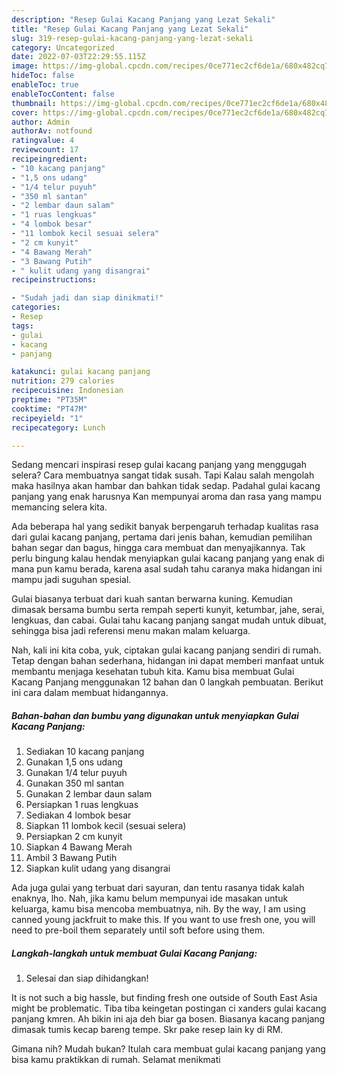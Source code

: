 ```yaml
---
description: "Resep Gulai Kacang Panjang yang Lezat Sekali"
title: "Resep Gulai Kacang Panjang yang Lezat Sekali"
slug: 319-resep-gulai-kacang-panjang-yang-lezat-sekali
category: Uncategorized
date: 2022-07-03T22:29:55.115Z
image: https://img-global.cpcdn.com/recipes/0ce771ec2cf6de1a/680x482cq70/gulai-kacang-panjang-foto-resep-utama.jpg
hideToc: false
enableToc: true
enableTocContent: false
thumbnail: https://img-global.cpcdn.com/recipes/0ce771ec2cf6de1a/680x482cq70/gulai-kacang-panjang-foto-resep-utama.jpg
cover: https://img-global.cpcdn.com/recipes/0ce771ec2cf6de1a/680x482cq70/gulai-kacang-panjang-foto-resep-utama.jpg
author: Admin
authorAv: notfound
ratingvalue: 4
reviewcount: 17
recipeingredient:
- "10 kacang panjang"
- "1,5 ons udang"
- "1/4 telur puyuh"
- "350 ml santan"
- "2 lembar daun salam"
- "1 ruas lengkuas"
- "4 lombok besar"
- "11 lombok kecil sesuai selera"
- "2 cm kunyit"
- "4 Bawang Merah"
- "3 Bawang Putih"
- " kulit udang yang disangrai"
recipeinstructions:

- "Sudah jadi dan siap dinikmati!"
categories:
- Resep
tags:
- gulai
- kacang
- panjang

katakunci: gulai kacang panjang 
nutrition: 279 calories
recipecuisine: Indonesian
preptime: "PT35M"
cooktime: "PT47M"
recipeyield: "1"
recipecategory: Lunch

---
```



Sedang mencari inspirasi resep gulai kacang panjang yang menggugah selera? Cara membuatnya sangat tidak susah. Tapi Kalau salah mengolah maka hasilnya akan hambar dan bahkan tidak sedap. Padahal gulai kacang panjang yang enak harusnya Kan mempunyai aroma dan rasa yang mampu memancing selera kita.


Ada beberapa hal yang sedikit banyak berpengaruh terhadap kualitas rasa dari gulai kacang panjang, pertama dari jenis bahan, kemudian pemilihan bahan segar dan bagus, hingga cara membuat dan menyajikannya. Tak perlu bingung kalau hendak menyiapkan gulai kacang panjang yang enak di mana pun kamu berada, karena asal sudah tahu caranya maka hidangan ini mampu jadi suguhan spesial.

Gulai biasanya terbuat dari kuah santan berwarna kuning. Kemudian dimasak bersama bumbu serta rempah seperti kunyit, ketumbar, jahe, serai, lengkuas, dan cabai. Gulai tahu kacang panjang sangat mudah untuk dibuat, sehingga bisa jadi referensi menu makan malam keluarga.


Nah, kali ini kita coba, yuk, ciptakan gulai kacang panjang sendiri di rumah. Tetap dengan bahan sederhana, hidangan ini dapat memberi manfaat untuk membantu menjaga kesehatan tubuh kita. Kamu bisa membuat Gulai Kacang Panjang menggunakan 12 bahan dan 0 langkah pembuatan. Berikut ini cara dalam membuat hidangannya.

<!--inarticleads1-->

##### Bahan-bahan dan bumbu yang digunakan untuk menyiapkan Gulai Kacang Panjang:

1. Sediakan 10 kacang panjang
1. Gunakan 1,5 ons udang
1. Gunakan 1/4 telur puyuh
1. Gunakan 350 ml santan
1. Gunakan 2 lembar daun salam
1. Persiapkan 1 ruas lengkuas
1. Sediakan 4 lombok besar
1. Siapkan 11 lombok kecil (sesuai selera)
1. Persiapkan 2 cm kunyit
1. Siapkan 4 Bawang Merah
1. Ambil 3 Bawang Putih
1. Siapkan  kulit udang yang disangrai


Ada juga gulai yang terbuat dari sayuran, dan tentu rasanya tidak kalah enaknya, lho. Nah, jika kamu belum mempunyai ide masakan untuk keluarga, kamu bisa mencoba membuatnya, nih. By the way, I am using canned young jackfruit to make this. If you want to use fresh one, you will need to pre-boil them separately until soft before using them. 

<!--inarticleads2-->

##### Langkah-langkah untuk membuat Gulai Kacang Panjang:


1. Selesai dan siap dihidangkan!

It is not such a big hassle, but finding fresh one outside of South East Asia might be problematic. Tiba tiba keingetan postingan ci xanders gulai kacang panjang kmren. Ah bikin ini aja deh biar ga bosen. Biasanya kacang panjang dimasak tumis kecap bareng tempe. Skr pake resep lain ky di RM. 

Gimana nih? Mudah bukan? Itulah cara membuat gulai kacang panjang yang bisa kamu praktikkan di rumah. Selamat menikmati
